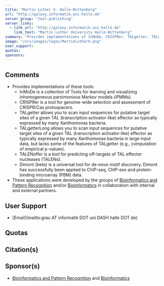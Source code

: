 ```yaml
---
title: "Martin Luther U. Halle-Wittenberg"
url: "http://galaxy.informatik.uni-halle.de"
server_group: "tool-publishing"
server_links: 
  - link_url: "http://galaxy.informatik.uni-halle.de"
    link_text: "Martin Luther University Halle-Wittenberg"
summary: "Provides implementations of InMoDe, CRISPRer, TALgetter, TALgetterLong, TALENoffer, and Dimont "
image: "/src/images/logos/MartinLutherU.png"
user_support: 
quotas: 
sponsors: 
---
```


## Comments

* Provides implementations of these tools:
  * InMoDe  is a collection of Tools for learning and visualizing inhomogeneous parsimonious Markov models (iPMMs).
  * CRISPRer is a tool for genome-wide selection and assessment of CRISPR/Cas protospacers.
  * TALgetter allows you to scan input sequences for putative target sites of a given TAL (transcription activator-like) effector as typically expressed by many Xanthomonas bacteria.
  * TALgetterLong allows you to scan input sequences for putative target sites of a given TAL (transcription activator-like) effector as typically expressed by many Xanthomonas bacteria in large input data, but lacks some of the features of TALgetter (e.g., computation of empirical p-values).
  * TALENoffer is a tool for predicting off-targets of TAL effector nucleases (TALENs).
  * Dimont (beta) is a universal tool for de-novo motif discovery. Dimont has successfully been applied to ChIP-seq, ChIP-exo and protein-binding microarray (PBM) data.
* These applications were developed by the groups of [Bioinformatics and Pattern Recognition](http://informatik.uni-halle.de/arbeitsgruppen/mustererkennung/?lang=en) and/or [Bioinformatics](http://informatik.uni-halle.de/arbeitsgruppen/bioinformatik/?lang=en) in collaboration with internal and external partners.

## User Support

* [Email](mailto:grau AT informatik DOT uni DASH halle DOT de)

## Quotas


## Citation(s)


## Sponsor(s)

* [Bioinformatics and Pattern Recognition](http://informatik.uni-halle.de/arbeitsgruppen/mustererkennung/?lang=en) and [Bioinformatics](http://informatik.uni-halle.de/arbeitsgruppen/bioinformatik/?lang=en)
